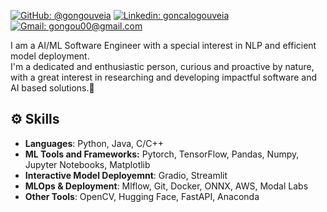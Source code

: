 
[![GitHub: @gongouveia](https://img.shields.io/github/followers/gongouveia?label=follow&style=social)](https://github.com/gongouveia)
[![Linkedin: goncalogouveia](https://img.shields.io/badge/-Gonçalo%20Gouveia-blue?style=flat-square&logo=Linkedin&logoColor=white&link=https://www.linkedin.com/in/gon%C3%A7alo-gouveia/)](https://www.linkedin.com/in/gon%C3%A7alo-gouveia/)
[![Gmail: gongou00@gmail.com](https://img.shields.io/badge/Gmail-gongou00@gmail.com-red)](mailto:gongou00@gmail.com)




I am a AI/ML Software Engineer with a special interest in  NLP and efficient model deployment. <br>
I'm a dedicated and enthusiastic person, curious and proactive by nature, with a great interest in researching and developing impactful software and AI based solutions.🧩<br>



## ⚙️ Skills
- **Languages**: Python, Java, C/C++
- **ML Tools and Frameworks:** Pytorch, TensorFlow, Pandas, Numpy, Jupyter Notebooks, Matplotlib
- **Interactive Model Deployemnt**: Gradio, Streamlit
- **MLOps & Deployment**: Mlflow, Git, Docker, ONNX, AWS, Modal Labs
- **Other Tools**: OpenCV, Hugging Face, FastAPI, Anaconda







